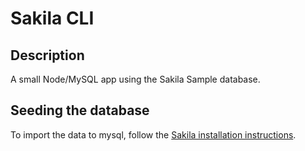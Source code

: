 # Sakila CLI

## Description

A small Node/MySQL app using the Sakila Sample database.

## Seeding the database

To import the data to mysql, follow the [Sakila installation instructions](https://dev.mysql.com/doc/sakila/en/sakila-installation.html).

